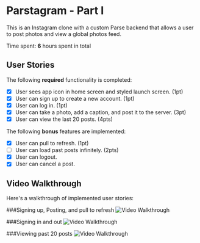 # Parstagram - Part I

This is an Instagram clone with a custom Parse backend that allows a user to post photos and view a global photos feed.

Time spent: **6** hours spent in total

## User Stories

The following **required** functionality is completed:

- [x] User sees app icon in home screen and styled launch screen. (1pt)
- [x] User can sign up to create a new account. (1pt)
- [x] User can log in. (1pt)
- [x] User can take a photo, add a caption, and post it to the server. (3pt)
- [x] User can view the last 20 posts. (4pts)

The following **bonus** features are implemented:

- [x] User can pull to refresh. (1pt)
- [ ] User can load past posts infinitely. (2pts)
- [x] User can logout.
- [x] User can cancel a post.

## Video Walkthrough

Here's a walkthrough of implemented user stories:

###Signing up, Posting, and pull to refresh
<img src='https://media.giphy.com/media/xXptNldtFtmd2GaCap/giphy.gif' title='Signing up, Posting, and pull to refresh' width='' alt='Video Walkthrough' />

###Signing in and out
<img src='https://media.giphy.com/media/8aUuqBApOX7IvEULH6/giphy.gif' title='Signing in and out' width='' alt='Video Walkthrough' />

###Viewing past 20 posts
<img src='https://media.giphy.com/media/n51YqTxBVIt3PEdeNc/giphy.gif' title='Viewing past 20 posts' width='' alt='Video Walkthrough' />
